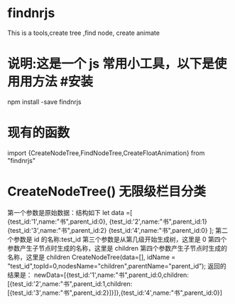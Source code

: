 # findnrjs

This is a tools,create tree ,find node, create animate

# 说明:这是一个 js 常用小工具，以下是使用用方法 #安装

npm install -save findnrjs

# 现有的函数

import {CreateNodeTree,FindNodeTree,CreateFloatAnimation} from "findnrjs"

# CreateNodeTree() 无限级栏目分类

第一个参数是原始数据：结构如下
let data =[
{test_id:'1',name:"书",parent_id:0},
{test_id:'2',name:"书",parent_id:1}
{test_id:'3',name:"书",parent_id:2}
{test_id:'4',name:"书",parent_id:0}
];
第二个参数是 id 的名称:test_id
第三个参数是从第几级开始生成树，这里是 0
第四个参数产生子节点时生成的名称，这里是 children
第四个参数产生子节点时生成的名称，这里是 children
CreateNodeTree(data=[], idName = "test_id",topId=0,nodesName="children",parentName="parent_id");
返回的结果是：
newData=[{test_id:'1',name:"书",parent_id:0,children:[{test_id:'2',name:"书",parent_id:1,children:[{test_id:'3',name:"书",parent_id:2}]}]},{test_id:'4',name:"书",parent_id:0}]
